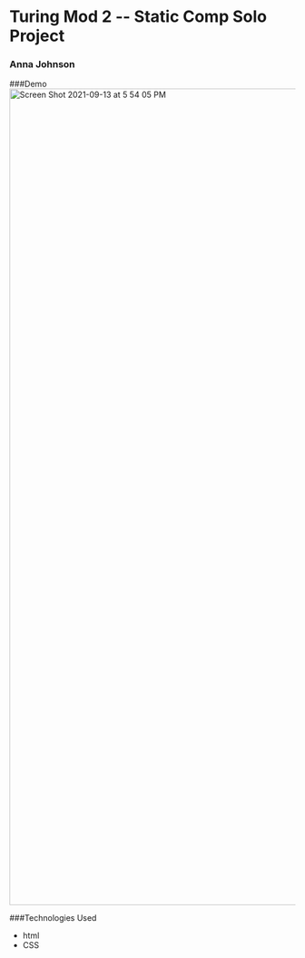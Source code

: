 # Turing Mod 2 -- Static Comp Solo Project
### Anna Johnson


###Demo
<img width="1440" alt="Screen Shot 2021-09-13 at 5 54 05 PM" src="https://user-images.githubusercontent.com/83973975/133176273-f6cdcf49-b582-4b06-b35e-0d6cf63050d4.png">


###Technologies Used
* html
* CSS

